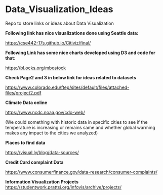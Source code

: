 <H1> Data_Visualization_Ideas </H1>
Repo to store links or ideas about Data Visualization

<strong>Following link has nice visualizations done using Seattle data:</strong>

https://cse442-17s.github.io/Citiviz/final/

<strong>Following Link has some nice charts developed using D3 and code for that: </strong>

https://bl.ocks.org/mbostock

<strong>Check Page2 and 3 in below link for ideas related to datasets </strong>

https://www.colorado.edu/ftep/sites/default/files/attached-files/project2.pdf

<strong>Climate Data online</strong>

https://www.ncdc.noaa.gov/cdo-web/

(We could something with historic data in specific cities to see if the temperature is increasing or remains same
and whether global warming makes any impact to the cities we analyzed)

<strong>Places to find data</strong>

https://visual.ly/blog/data-sources/

<strong>Credit Card complaint Data</strong>

https://www.consumerfinance.gov/data-research/consumer-complaints/

<strong> Information Visualization Projects </strong>
https://studentwork.prattsi.org/infovis/archive/projects/

